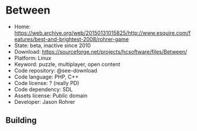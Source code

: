 # Between

- Home: https://web.archive.org/web/20150131015825/http://www.esquire.com/features/best-and-brightest-2008/rohrer-game
- State: beta, inactive since 2010
- Download: https://sourceforge.net/projects/hcsoftware/files/Between/
- Platform: Linux
- Keyword: puzzle, multiplayer, open content
- Code repository: @see-download
- Code language: PHP, C++
- Code license: ? (really PD)
- Code dependency: SDL
- Assets license: Public domain
- Developer: Jason Rohrer

## Building
